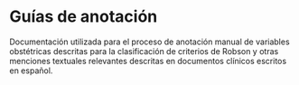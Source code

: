 # Guías de anotación
Documentación utilizada para el proceso de anotación manual de variables obstétricas descritas para la clasificación de criterios de Robson y otras menciones textuales relevantes descritas en documentos clínicos escritos en español.
